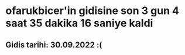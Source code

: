 # ofarukbicer'in gidisine son 3 gun 4 saat 35 dakika 16 saniye kaldi

## Gidis tarihi: 30.09.2022 :(